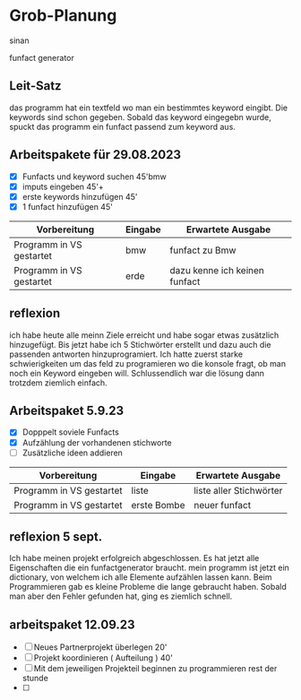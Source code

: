 # Grob-Planung

sinan


funfact generator
## Leit-Satz

das programm hat ein textfeld wo man ein bestimmtes keyword eingibt. Die keywords sind schon gegeben. Sobald das keyword eingegebn wurde, spuckt das programm ein funfact passend zum keyword aus.

## Arbeitspakete für 29.08.2023

- [x] Funfacts und keyword suchen 45'bmw
- [x] imputs eingeben            45'+
- [x] erste keywords hinzufügen 45'
- [x] 1 funfact hinzufügen  45'

| Vorbereitung             | Eingabe | Erwartete Ausgabe |
| ------------------------ | ------- | ----------------- |
| Programm in VS gestartet |     bmw    |   funfact zu Bmw  |
| Programm in VS gestartet |     erde    |   dazu kenne ich keinen funfact| 

## reflexion
ich habe heute alle meinn Ziele erreicht und habe sogar etwas zusätzlich hinzugefügt. Bis jetzt habe ich 5 Stichwörter erstellt und dazu auch die passenden antworten hinzuprogramiert. Ich hatte zuerst starke schwierigkeiten um das feld zu programieren wo die konsole fragt, ob man noch ein Keyword eingeben will. Schlussendlich war die lösung dann trotzdem ziemlich einfach.

## Arbeitspaket 5.9.23
- [x] Dopppelt soviele Funfacts
- [x] Aufzählung der vorhandenen stichworte
- [ ] Zusätzliche ideen addieren

| Vorbereitung             | Eingabe | Erwartete Ausgabe |
| ------------------------ | ------- | ----------------- |
| Programm in VS gestartet |  liste       |   liste aller Stichwörter  |
| Programm in VS gestartet |   erste Bombe   |  neuer funfact|  


## reflexion 5 sept.

Ich habe meinen projekt erfolgreich abgeschlossen. Es hat jetzt alle Eigenschaften die ein funfactgenerator braucht. mein programm ist jetzt ein dictionary, von welchem ich alle Elemente aufzählen lassen kann. Beim Programmieren gab es kleine Probleme die lange gebraucht haben. Sobald man aber den Fehler gefunden hat, ging es ziemlich schnell.

## arbeitspaket 12.09.23
- [ ] Neues Partnerprojekt überlegen 20'
- [ ] Projekt koordinieren ( Aufteilung ) 40'
- [ ]  Mit dem jeweiligen Projekteil beginnen zu programmieren rest der stunde
- [ ] 
